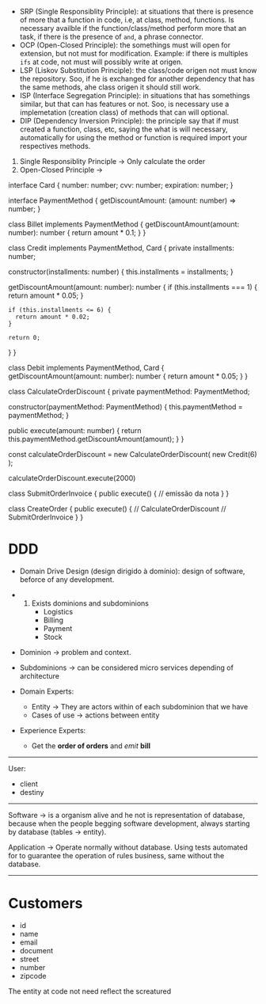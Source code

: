 
<!-- SOLID -->
- SRP (Single Responsiblity Principle): at situations that there is presence of more that a function in code, i.e, at class, method, functions. Is necessary availble if the function/class/method perform more that an task, if there is the presence of `and`, a phrase connector.
- OCP (Open-Closed Principle): the somethings must will open for extension, but not must for modification. Example: if there is multiples `ifs` at code, not must will possibly write at origen.
- LSP (Liskov Substitution Principle): the class/code origen not must know the repository. Soo, if he is exchanged
for another dependency that has the same methods, ahe class origen it should still work.
- ISP (Interface Segregation Principle): in situations that has somethings similar, but that can has features or not.
Soo, is necessary use a implemetation (creation class) of methods that can will optional.
- DIP (Dependency Inversion Principle): the principle say that if must created a
function, class, etc, saying the what is will necessary, automatically for using the method or function is required import your respectives methods. 

1. Single Responsiblity Principle -> Only calculate the order
2. Open-Closed Principle -> 

<!-- billet, credit, debit -->

interface Card {
  number: number;
  cvv: number;
  expiration: number;
}

interface PaymentMethod {
  getDiscountAmount: (amount: number) => number;
}

class Billet implements PaymentMethod {
  getDiscountAmount(amount: number): number {
    return amount * 0.1;
  }
}

class Credit implements PaymentMethod, Card {
  private installments: number;

  constructor(installments: number) {
    this.installments = installments;
  }

  getDiscountAmount(amount: number): number {
    if (this.installments === 1) {
      return amount * 0.05;
    }

    if (this.installments <= 6) {
      return amount * 0.02;
    }

    return 0;
  }
}

class Debit implements PaymentMethod, Card {
getDiscountAmount(amount: number): number {
    return amount * 0.05;
  }
}

class CalculateOrderDiscount {
  private paymentMethod: PaymentMethod;

  constructor(paymentMethod: PaymentMethod) {
   this.paymentMethod = paymentMethod;
  }

  public execute(amount: number) {
    return this.paymentMethod.getDiscountAmount(amount);
  }
}

const calculateOrderDiscount = new CalculateOrderDiscount( new Credit(6) );

calculateOrderDiscount.execute(2000)


<!-- class CalculateOrderDiscount {
  public execute(amount: number,installments: number, paymentMethod: string) {
    if (paymentMethod === "billet") {
      
    }

    if (paymentMethod === "credit") {
      
    }

    if (paymentMethod === "debit") {
      return amount * 0.05;
    }

    return 0;
  }
} -->







class SubmitOrderInvoice {
  public execute() {
    // emissão da nota
  }
}

class CreateOrder {
  public execute() {
    // CalculateOrderDiscount
    // SubmitOrderInvoice
  }
}


# DDD
- Domain Drive Design (design dirigido à domínio): design of software, beforce of any development.
- 1. Exists dominions and subdominions
      - Logistics
      - Billing
      - Payment
      - Stock

- Dominion -> problem and context.
- Subdominions -> can be considered micro services depending of architecture

- Domain Experts: 
  - Entity -> They are actors within of each subdominion that we have
  - Cases of use -> actions between entity

- Experience Experts:
  - Get the **order of orders** and *emit* **bill**

----------------

User:
  - client
  - destiny 

----------------

Software -> is a organism alive and he not is representation of database, because when the people begging software development, always starting by database (tables -> entity).

Application -> Operate normally without database. Using tests automated for to guarantee the operation of rules business, same without the database.

----------------

# Customers

- id
- name
- email
- document
- street
- number
- zipcode

The entity at code not need reflect the screatured 